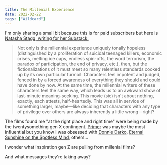 ```yaml
---
title: The Millenial Experience
date: 2022-02-22
tags: ["Wildcard"]
---
```


I'm only sharing a small bit because this is for paid subscribers but here is [Natasha Stagg, writing for her Substack:](https://natashastagg.substack.com/p/not-the-end-of-the-world)

> Not only is the millennial experience uniquely tonally hopeless (distinguished by a proliferation of suicidal teenaged killers, economic crises, melting ice caps, endless spin-offs, the word terrorism, the paradox of participation, the end of privacy, etc.), then, but the fictionalizations of it must meet so many relentless standards cooked up by its own particular turmoil: Characters feel impotent and judged, fenced in by a forced awareness of everything they should and could have done by now. At the same time, the millennial writers of these characters feel the same way, which leads us to an awkward show of last-minute meaning-seeking. This movie (sic) isn't about nothing, exactly, each attests, half-heartedly. This was all in service of something larger, maybe—like deciding that characters with any type of privilege over others are always inherently a little wrong—right?

The films found me "at the right place and right time" were being made by the twentysomething gen X contingent. [Primer](https://www.imdb.com/title/tt0390384/) was maybe the most influential but you know I was obsessed with [Donnie Darko](https://www.imdb.com/title/tt0246578/), [Eternal Sunshine on the Spotless Mind](https://www.imdb.com/title/tt0338013/), others...

I wonder what inspiration gen Z are pulling from millenial films?

And what messages they're taking away?
